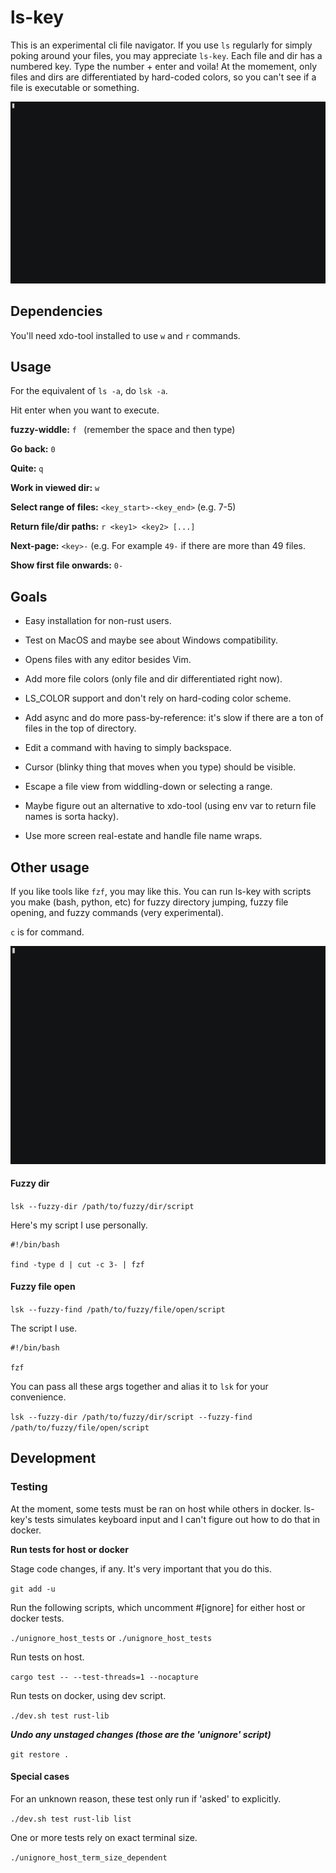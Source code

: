 # ls-key

This is an experimental cli file navigator. If you use `ls` regularly for simply poking around your files, you may appreciate `ls-key`. Each file and dir has a numbered key. Type the number + enter and voila! At the momement, only files and dirs are differentiated by hard-coded colors, so you can't see if a file is executable or something.

![](assets/demo_intro.gif)

## Dependencies

You'll need xdo-tool installed to use `w` and `r` commands.

## Usage

For the equivalent of `ls -a`, do `lsk -a`.

Hit enter when you want to execute.

**fuzzy-widdle:** `f ` (remember the space and then type)

**Go back:** `0`

**Quite:** `q`

**Work in viewed dir:** `w`

**Select range of files:** `<key_start>-<key_end>` (e.g. 7-5)

**Return file/dir paths:** `r <key1> <key2> [...]`

**Next-page:** `<key>-` (e.g. For example `49-` if there are more than 49 files.

**Show first file onwards:** `0-`

## Goals

* Easy installation for non-rust users.

* Test on MacOS and maybe see about Windows compatibility.

* Opens files with any editor besides Vim.

* Add more file colors (only file and dir differentiated right now).

* LS_COLOR support and don't rely on hard-coding color scheme.

* Add async and do more pass-by-reference: it's slow if there are a ton of files in the top of directory.

* Edit a command with having to simply backspace.

* Cursor (blinky thing that moves when you type) should be visible.

* Escape a file view from widdling-down or selecting a range.

* Maybe figure out an alternative to xdo-tool (using env var to return file names is sorta hacky).

* Use more screen real-estate and handle file name wraps.

## Other usage

If you like tools like `fzf`, you may like this. You can run ls-key with scripts you make (bash, python, etc) for fuzzy directory jumping, fuzzy file opening, and fuzzy commands (very experimental).

`c` is for command.

![](assets/demo_fzd_fzf.gif)

####  Fuzzy dir

`lsk --fuzzy-dir /path/to/fuzzy/dir/script`

Here's my script I use personally.

```
#!/bin/bash

find -type d | cut -c 3- | fzf
```

#### Fuzzy file open

`lsk --fuzzy-find /path/to/fuzzy/file/open/script`

The script I use.

```
#!/bin/bash

fzf
```

You can pass all these args together and alias it to `lsk` for your convenience.

`lsk --fuzzy-dir /path/to/fuzzy/dir/script --fuzzy-find /path/to/fuzzy/file/open/script`

## Development

### Testing

At the moment, some tests must be ran on host while others in docker. ls-key's tests simulates keyboard input and I can't figure out how to do that in docker.

**Run tests for host or docker**

Stage code changes, if any. It's very important that you do this.

`git add -u`

Run the following scripts, which uncomment #[ignore] for either host or docker tests.

`./unignore_host_tests` or `./unignore_host_tests`

Run tests on host.

`cargo test -- --test-threads=1 --nocapture`

Run tests on docker, using dev script.

`./dev.sh test rust-lib`

***Undo any unstaged changes (those are the 'unignore' script)***

`git restore .`

#### Special cases

For an unknown reason, these test only run if 'asked' to explicitly.

`./dev.sh test rust-lib list`

One or more tests rely on exact terminal size.

`./unignore_host_term_size_dependent`
